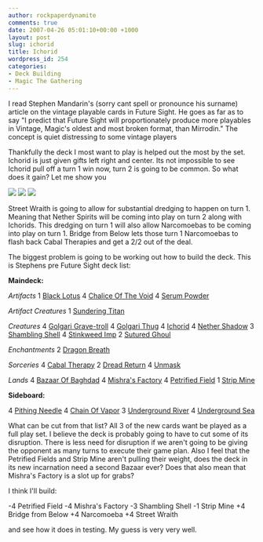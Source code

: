 ```yaml
---
author: rockpaperdynamite
comments: true
date: 2007-04-26 05:01:10+00:00 +1000
layout: post
slug: ichorid
title: Ichorid
wordpress_id: 254
categories:
- Deck Building
- Magic The Gathering
---
```


I read Stephen Mandarin's (sorry cant spell or pronounce his surname) article on the vintage playable cards in Future Sight. He goes as far as to say "I predict that Future Sight will proportionately produce more playables in Vintage, Magic's oldest and most broken format, than Mirrodin." The concept is quiet distressing to some vintage players

Thankfully the deck I most want to play is helped out the most by the set. Ichorid is just given gifts left right and center. Its not impossible to see Ichorid pull off a turn 1 win now, turn 2 is going to be common. So what does it gain? Let me show you

![](http://www.wizards.com/global/images/magic/general/bridge_from_below.jpg)  ![](http://www.wizards.com/global/images/magic/general/narcomoeba.jpg) ![](http://www.wizards.com/global/images/magic/general/street_wraith.jpg)<!-- more -->

Street Wraith is going to allow for substantial dredging to happen on turn 1. Meaning that Nether Spirits will be coming into play on turn 2 along with Ichorids. This dredging on turn 1 will also allow Narcomoebas to be coming into play on turn 1. Bridge from Below lets those turn 1 Narcomoebas to flash back Cabal Therapies and get a 2/2 out of the deal.

The biggest problem is going to be working out how to build the deck. This is Stephens pre Future Sight deck list:

**Maindeck:**

_Artifacts_
1 [Black Lotus](http://sales.starcitygames.com/cardsearch.php?singlesearch=Black+Lotus)
4 [Chalice Of The Void](http://sales.starcitygames.com/cardsearch.php?singlesearch=Chalice+Of+The+Void)
4 [Serum Powder](http://sales.starcitygames.com/cardsearch.php?singlesearch=Serum+Powder)

_Artifact Creatures_
1 [Sundering Titan](http://sales.starcitygames.com/cardsearch.php?singlesearch=Sundering+Titan)

_Creatures_
4 [Golgari Grave-troll](http://sales.starcitygames.com/cardsearch.php?singlesearch=Golgari+Grave-troll)
4 [Golgari Thug](http://sales.starcitygames.com/cardsearch.php?singlesearch=Golgari+Thug)
4 [Ichorid](http://sales.starcitygames.com/cardsearch.php?singlesearch=Ichorid)
4 [Nether Shadow](http://sales.starcitygames.com/cardsearch.php?singlesearch=Nether+Shadow)
3 [Shambling Shell](http://sales.starcitygames.com/cardsearch.php?singlesearch=Shambling+Shell)
4 [Stinkweed Imp](http://sales.starcitygames.com/cardsearch.php?singlesearch=Stinkweed+Imp)
2 [Sutured Ghoul](http://sales.starcitygames.com/cardsearch.php?singlesearch=Sutured+Ghoul)

_Enchantments_
2 [Dragon Breath](http://sales.starcitygames.com/cardsearch.php?singlesearch=Dragon+Breath)

_Sorceries_
4 [Cabal Therapy](http://sales.starcitygames.com/cardsearch.php?singlesearch=Cabal+Therapy)
2 [Dread Return](http://sales.starcitygames.com/cardsearch.php?singlesearch=Dread+Return)
4 [Unmask](http://sales.starcitygames.com/cardsearch.php?singlesearch=Unmask)

_Lands_
4 [Bazaar Of Baghdad](http://sales.starcitygames.com/cardsearch.php?singlesearch=Bazaar+Of+Baghdad)
4 [Mishra's Factory](http://sales.starcitygames.com/cardsearch.php?singlesearch=Mishra%27s+Factory)
4 [Petrified Field](http://sales.starcitygames.com/cardsearch.php?singlesearch=Petrified+Field)
1 [Strip Mine](http://sales.starcitygames.com/cardsearch.php?singlesearch=Strip+Mine)

**Sideboard:**

4 [Pithing Needle](http://sales.starcitygames.com/cardsearch.php?singlesearch=Pithing+Needle)
4 [Chain Of Vapor](http://sales.starcitygames.com/cardsearch.php?singlesearch=Chain+Of+Vapor)
3 [Underground River](http://sales.starcitygames.com/cardsearch.php?singlesearch=Underground+River)
4 [Underground Sea](http://sales.starcitygames.com/cardsearch.php?singlesearch=Underground+Sea)

What can be cut from that list? All 3 of the new cards want be played as a full play set. I believe the deck is probably going to have to cut some of its disruption. There is less need for disruption if we aren't going to be giving the opponent as many turns to execute their game plan. Also I feel that the Petrified Fields and Strip Mine aren't pulling their weight, does the deck in its new incarnation need a second Bazaar ever? Does that also mean that Mishra's Factory is a slot up for grabs?

I think I'll build:

-4 Petrified Field
-4 Mishra's Factory
-3 Shambling Shell
-1 Strip Mine
+4 Bridge from Below
+4 Narcomoeba
+4 Street Wraith

and see how it does in testing. My guess is very very well.
